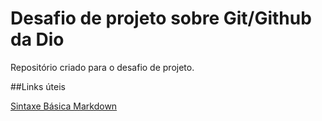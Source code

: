# Desafio de projeto sobre Git/Github da Dio
Repositório criado para o desafio de projeto.

##Links úteis

[Sintaxe Básica Markdown](https://www.markdownguide.org/basic-syntax/)
